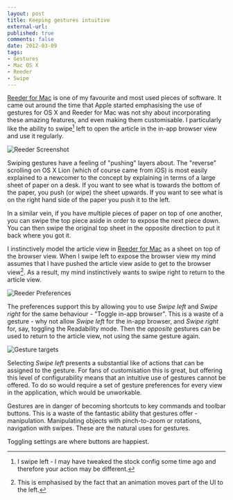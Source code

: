 ```yaml
---
layout: post
title: Keeping gestures intuitive
external-url: 
published: true
comments: false
date: 2012-03-09
tags:
- Gestures
- Mac OS X
- Reeder
- Swipe
---
```


[Reeder for Mac][] is one of my favourite and most used pieces of software. It came out around the time that Apple started emphasising the use of gestures for OS X and Reeder for Mac was not shy about incorporating these amazing features, and even making them customisable. I particularly like the ability to swipe[^1] left to open the article in  the in-app browser view and use it regularly.

![Reeder Screenshot][]

Swiping gestures have a feeling of "pushing" layers about. The "reverse" scrolling on OS X Lion (which of course came from iOS) is most easily explained to a newcomer to the concept by explaining in terms of a large sheet of paper on a desk. If you want to see what is towards the bottom of the paper, you push (or wipe) the sheet upwards. If you want to see what is on the right hand side of the paper you push it to the left.

In a similar vein, if you have multiple pieces of paper on top of one another, you can swipe the top piece aside in order to expose the next piece down. You can then swipe the original top sheet in the opposite direction to put it back where you got it.

I instinctively model the article view in [Reeder for Mac][] as a sheet on top of the browser view. When I swipe left to expose the browser view my mind assumes that I have pushed the article view aside to get to the browser view[^2]. As a result, my mind instinctively wants to swipe right to return to the article view.

![Reeder Preferences][]

The preferences support this by allowing you to use *Swipe left* and *Swipe right* for the same behaviour - "Toggle in-app browser". This is a waste of a gesture - why not allow *Swipe left* for the in-app browser, and *Swipe right* for, say, toggling the Readability mode. Then the *opposite* gestures can be used to return to the article view, not using the same gesture again.

![Gesture targets][]

Selecting *Swipe left* presents a substantial like of actions that can be assigned to the gesture. For fans of customisation this is great, but offering this level of configurability means that an intuitive use of gestures cannot be offered. To do so would require a set of gesture preferences for every view in the application, which would be unworkable.

Gestures are in danger of becoming shortcuts to key commands and toolbar buttons. This is a waste of the fantastic ability that gestures offer - manipulation. Manipulating objects with pinch-to-zoom or rotations, navigation with swipes. These are the natural uses for gestures.

Toggling settings are where buttons are happiest.


[Reeder Screenshot]: http://www.reederapp.com/mac/_screens/img/3.png "Reeder for Mac"
[Reeder Preferences]: http://content.chatswood.org.uk/photo/2012/03/reeder_preferences.png "Reeder Preferences"
[Gesture targets]: http://content.chatswood.org.uk/photo/2012/03/gesture_targets.png "Gesture targets"
[Reeder for Mac]: http://www.reederapp.com/mac/

[^1]: I swipe left - I may have tweaked the stock config some time ago and therefore your action may be different.

[^2]: This is emphasised by the fact that an animation moves part of the UI to the left.
